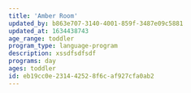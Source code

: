 ```yaml
---
title: 'Amber Room'
updated_by: b863e707-3140-4001-859f-3487e09c5881
updated_at: 1634438743
age_range: toddler
program_type: language-program
description: xssdfsdfsdf
programs: day
ages: toddler
id: eb19cc0e-2314-4252-8f6c-af927cfa0ab2
---
```

